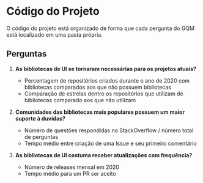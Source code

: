 # Código do Projeto

O código do projeto está organizado de forma que cada pergunta do GQM está localizado em uma pasta própria.

## Perguntas

1. **As bibliotecas de UI se tornaram necessárias para os projetos atuais?**

   - Percentagem de repositórios criados durante o ano de 2020 com bibliotecas comparados aos que não possuem bibliotecas
   - Comparação de estrelas dentro os repositórios que utilizam de bibliotecas comparado aos que não utilizam

2. **Comunidades das bibliotecas mais populares possuem um maior suporte à duvidas?**

   - Número de questões respondidas no StackOverflow / número total de perguntas
   - Tempo médio entre criação de uma Issue e seu primeiro comentário

3. **As bibliotecas de UI costuma receber atualizações com frequência?**

   - Número de releases mensal em 2020
   - Tempo médio para um PR ser aceito
